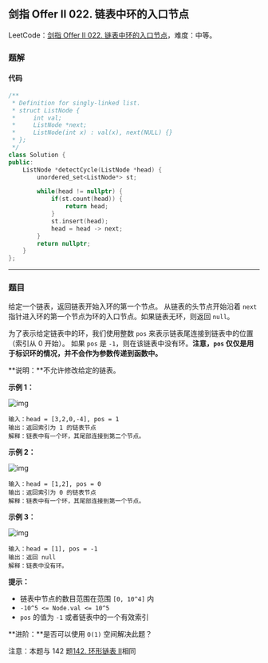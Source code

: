 ## 剑指 Offer II 022. 链表中环的入口节点

LeetCode：[剑指 Offer II 022. 链表中环的入口节点](https://leetcode.cn/problems/c32eOV/)，难度：中等。

### 题解

#### 代码

```c++
/**
 * Definition for singly-linked list.
 * struct ListNode {
 *     int val;
 *     ListNode *next;
 *     ListNode(int x) : val(x), next(NULL) {}
 * };
 */
class Solution {
public:
    ListNode *detectCycle(ListNode *head) {
        unordered_set<ListNode*> st;

        while(head != nullptr) {
            if(st.count(head)) {
                return head;
            }
            st.insert(head);
            head = head -> next;
        }
        return nullptr;
    }
};
```



---



### 题目

给定一个链表，返回链表开始入环的第一个节点。 从链表的头节点开始沿着 `next` 指针进入环的第一个节点为环的入口节点。如果链表无环，则返回 `null`。

为了表示给定链表中的环，我们使用整数 `pos` 来表示链表尾连接到链表中的位置（索引从 0 开始）。 如果 `pos` 是 `-1`，则在该链表中没有环。**注意，`pos` 仅仅是用于标识环的情况，并不会作为参数传递到函数中。**

**说明：**不允许修改给定的链表。



 

**示例 1：**

![img](https://gitee.com/xwl66/leetcode/raw/master/image/jianZhiOfferII022-circularlinkedlist.png)

```
输入：head = [3,2,0,-4], pos = 1
输出：返回索引为 1 的链表节点
解释：链表中有一个环，其尾部连接到第二个节点。
```

**示例 2：**

![img](https://gitee.com/xwl66/leetcode/raw/master/image/jianZhiOfferII022-circularlinkedlist_test2.png)

```
输入：head = [1,2], pos = 0
输出：返回索引为 0 的链表节点
解释：链表中有一个环，其尾部连接到第一个节点。
```

**示例 3：**

![img](https://gitee.com/xwl66/leetcode/raw/master/image/jianZhiOfferII022-circularlinkedlist_test3.png)

```
输入：head = [1], pos = -1
输出：返回 null
解释：链表中没有环。
```

 

**提示：**

- 链表中节点的数目范围在范围 `[0, 10^4]` 内
- `-10^5 <= Node.val <= 10^5`
- `pos` 的值为 `-1` 或者链表中的一个有效索引

 

**进阶：**是否可以使用 `O(1)` 空间解决此题？

 

注意：本题与 142 题[142. 环形链表 II](https://leetcode-cn.com/problems/linked-list-cycle-ii/)相同


